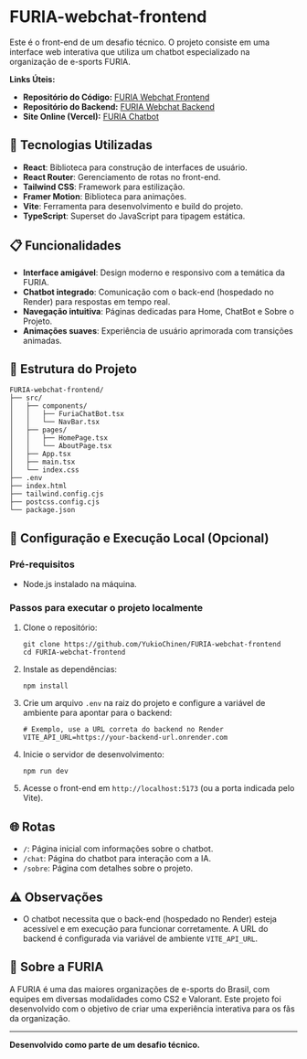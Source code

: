 # FURIA-webchat-frontend

Este é o front-end de um desafio técnico. O projeto consiste em uma interface web interativa que utiliza um chatbot especializado na organização de e-sports FURIA.

**Links Úteis:**
- **Repositório do Código:** [FURIA Webchat Frontend](https://github.com/YukioChinen/FURIA-webchat-frontend)
- **Repositório do Backend:** [FURIA Webchat Backend](https://github.com/YukioChinen/FURIA-webchat-backend)
- **Site Online (Vercel):** [FURIA Chatbot](https://furia-webchat-frontend.vercel.app/)

## 🚀 Tecnologias Utilizadas

- **React**: Biblioteca para construção de interfaces de usuário.
- **React Router**: Gerenciamento de rotas no front-end.
- **Tailwind CSS**: Framework para estilização.
- **Framer Motion**: Biblioteca para animações.
- **Vite**: Ferramenta para desenvolvimento e build do projeto.
- **TypeScript**: Superset do JavaScript para tipagem estática.

## 📋 Funcionalidades

- **Interface amigável**: Design moderno e responsivo com a temática da FURIA.
- **Chatbot integrado**: Comunicação com o back-end (hospedado no Render) para respostas em tempo real.
- **Navegação intuitiva**: Páginas dedicadas para Home, ChatBot e Sobre o Projeto.
- **Animações suaves**: Experiência de usuário aprimorada com transições animadas.

## 📂 Estrutura do Projeto
```
FURIA-webchat-frontend/
├── src/
│   ├── components/
│   │   ├── FuriaChatBot.tsx
│   │   └── NavBar.tsx
│   ├── pages/
│   │   ├── HomePage.tsx
│   │   └── AboutPage.tsx
│   ├── App.tsx
│   ├── main.tsx
│   └── index.css
├── .env
├── index.html
├── tailwind.config.cjs
├── postcss.config.cjs
└── package.json
```

## 🔧 Configuração e Execução Local (Opcional)

### Pré-requisitos

- Node.js instalado na máquina.

### Passos para executar o projeto localmente

1. Clone o repositório:
   ```
   git clone https://github.com/YukioChinen/FURIA-webchat-frontend
   cd FURIA-webchat-frontend
   ```

2. Instale as dependências:
   ```
   npm install
   ```

3. Crie um arquivo `.env` na raiz do projeto e configure a variável de ambiente para apontar para o backend:
   ```
   # Exemplo, use a URL correta do backend no Render
   VITE_API_URL=https://your-backend-url.onrender.com 
   ```

4. Inicie o servidor de desenvolvimento:
   ```
   npm run dev
   ```

5. Acesse o front-end em `http://localhost:5173` (ou a porta indicada pelo Vite).

## 🌐 Rotas

- `/`: Página inicial com informações sobre o chatbot.
- `/chat`: Página do chatbot para interação com a IA.
- `/sobre`: Página com detalhes sobre o projeto.

## ⚠️ Observações

- O chatbot necessita que o back-end (hospedado no Render) esteja acessível e em execução para funcionar corretamente. A URL do backend é configurada via variável de ambiente `VITE_API_URL`.

## 🖤 Sobre a FURIA

A FURIA é uma das maiores organizações de e-sports do Brasil, com equipes em diversas modalidades como CS2 e Valorant. Este projeto foi desenvolvido com o objetivo de criar uma experiência interativa para os fãs da organização.

---

**Desenvolvido como parte de um desafio técnico.**
